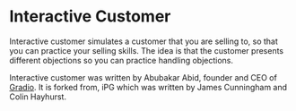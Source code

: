 Interactive Customer
===

Interactive customer simulates a customer that you are selling to, so that you 
can practice your selling skills. The idea is that the customer presents different
objections so you can practice handling objections.

Interactive customer was written by Abubakar Abid, founder and CEO of [Gradio](www.gradio.app).
It is forked from, iPG which was written by James Cunningham and Colin Hayhurst.
